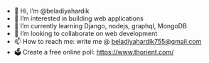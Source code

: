 - 👋 Hi, I’m @beladiyahardik
- 👀 I’m interested in building web applications
- 🌱 I’m currently learning Django, nodejs, graphql, MongoDB
- 💞️ I’m looking to collaborate on web development
- 📫 How to reach me: write me @ beladiyahardik755@gmail.com
- 🗳 Create a free online poll: https://www.thorient.com/

<!---
beladiyahardik/beladiyahardik is a ✨ special ✨ repository because its `README.md` (this file) appears on your GitHub profile.
You can click the Preview link to take a look at your changes.
--->
